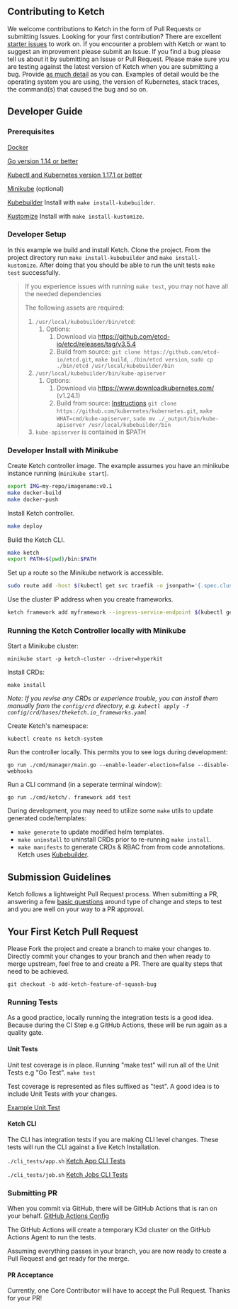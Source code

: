## Contributing to Ketch
We welcome contributions to Ketch in the form of Pull Requests or submitting Issues. Looking for your first contribution? There
are excellent [starter issues](https://github.com/theketchio/ketch/labels/good%20first%20issue) to work on. If you encounter a problem with Ketch or want
to suggest an improvement please submit an Issue. If you find a bug please tell us about it by submitting an Issue or
Pull Request.  Please make sure you are testing against the latest version of Ketch when you are submitting a bug. Provide
[as much detail](https://github.com/theketchio/ketch/blob/main/.github/pull_request_template.md) as you can.  Examples of detail would be the operating system you are using, the version of Kubernetes,
stack traces, the command(s) that caused the bug and so on.  

## Developer Guide
### Prerequisites
[Docker](https://docs.docker.com/get-docker/)

[Go version 1.14 or better](https://golang.org/dl/)

[Kubectl and Kubernetes version 1.17.1 or better](https://kubernetes.io/docs/tasks/tools/install-kubectl/)

[Minikube](https://minikube.sigs.k8s.io/docs/start/) (optional)

[Kubebuilder](https://github.com/kubernetes-sigs/kubebuilder) Install with `make install-kubebuilder`.

[Kustomize](https://github.com/kubernetes-sigs/kustomize) Install with `make install-kustomize`.

### Developer Setup
In this example we build and install Ketch. Clone the project. From the project directory run `make install-kubebuilder` and `make install-kustomize`.  After doing that you should be able to run the unit tests `make test` successfully.

> If you experience issues with running `make test`, you may not have all the needed dependencies
>
> The following assets are required:
> 1. `/usr/local/kubebuilder/bin/etcd`:
>    1. Options:
>       1. Download via https://github.com/etcd-io/etcd/releases/tag/v3.5.4
>       2. Build from source: `git clone https://github.com/etcd-io/etcd.git`, `make build`, `./bin/etcd version`, `sudo cp ./bin/etcd /usr/local/kubebuilder/bin`
> 2. `/usr/local/kubebuilder/bin/kube-apiserver`
>    1. Options:
>       1. Download via https://www.downloadkubernetes.com/ (v1.24.1)
>       2. Build from source: [Instructions](https://github.com/kubernetes/community/blob/master/contributors/devel/development.md
                ) `git clone https://github.com/kubernetes/kubernetes.git`, `make WHAT=cmd/kube-apiserver`, `sudo mv ./_output/bin/kube-apiserver /usr/local/kubebuilder/bin`
> 3. `kube-apiserver` is contained in $PATH

### Developer Install with Minikube
Create Ketch controller image. The example assumes you have an minikube instance running (`minikube start`).

```bash
export IMG=my-repo/imagename:v0.1
make docker-build
make docker-push
```
Install Ketch controller.

```bash
make deploy
```
Build the Ketch CLI.

```bash
make ketch
export PATH=$(pwd)/bin:$PATH
```

Set up a route so the Minikube network is accessible.

```bash
sudo route add -host $(kubectl get svc traefik -o jsonpath='{.spec.clusterIP}') gw $(minikube ip)
```

Use the cluster IP address when you create frameworks.

```bash
ketch framework add myframework --ingress-service-endpoint $(kubectl get svc traefik -o jsonpath='{.spec.clusterIP}')
```

### Running the Ketch Controller locally with Minikube
Start a Minikube cluster:

`minikube start -p ketch-cluster --driver=hyperkit`

Install CRDs:

`make install`

*Note: If you revise any CRDs or experience trouble, you can install them manually from the `config/crd` directory, e.g. `kubectl apply -f config/crd/bases/theketch.io_frameworks.yaml`*

Create Ketch's namespace:

`kubectl create ns ketch-system`

Run the controller locally. This permits you to see logs during development:

`go run ./cmd/manager/main.go --enable-leader-election=false --disable-webhooks`

Run a CLI command (in a seperate terminal window):

`go run ./cmd/ketch/. framework add test`

During development, you may need to utilize some `make` utils to update generated code/templates:

- `make generate` to update modified helm templates.
- `make uninstall` to uninstall CRDs prior to re-running `make install`.
- `make manifests` to generate CRDs & RBAC from from code annotations. Ketch uses [Kubebuilder](https://book.kubebuilder.io/reference/controller-gen.html).

## Submission Guidelines
Ketch follows a lightweight Pull Request process. When submitting a PR, answering a few [basic questions](https://github.com/theketchio/ketch/blob/main/.github/pull_request_template.md) around type of change and steps to test and you are well on your way to a PR approval.   

## Your First Ketch Pull Request
Please Fork the project and create a branch to make your changes to. Directly commit your changes to your branch and then when 
ready to merge upstream, feel free to and create a PR. There are quality steps that need to be achieved. 

`git checkout -b add-ketch-feature-of-squash-bug`

### Running Tests
As a good practice, locally running the integration tests is a good idea. Because during the CI Step e.g GitHub Actions, these will be
run again as a quality gate. 

#### Unit Tests
Unit test coverage is in place. Running "make test" will run all of the Unit Tests e.g "Go Test". 
`make test`

Test coverage is represented as files suffixed as "test". A good idea is to include Unit Tests
with your changes. 

[Example Unit Test](https://github.com/theketchio/ketch/blob/main/internal/controllers/app_controller_test.go)

#### Ketch CLI
The CLI has integration tests if you are making CLI level changes. These tests will run the
CLI against a live Ketch Installation. 

`./cli_tests/app.sh`
[Ketch App CLI Tests](https://github.com/theketchio/ketch/blob/main/cli_tests/app.sh#L3-L8)

`./cli_tests/job.sh`
[Ketch Jobs CLI Tests](https://github.com/theketchio/ketch/blob/main/cli_tests/job.sh#L3-L8)

### Submitting PR
When you commit via GitHub, there will be GitHub Actions that is ran on your behalf. 
[GitHub Actions Config](https://github.com/theketchio/ketch/blob/main/.github/workflows/deploy.yaml#L50-L89)

The GitHub Actions will create a temporary K3d cluster on the GitHub Actions Agent to run the tests. 

Assuming everything passes in your branch, you are now ready to create a Pull Request and get ready for the merge. 

#### PR Acceptance
Currently, one Core Contributor will have to accept the Pull Request. Thanks for your PR!
